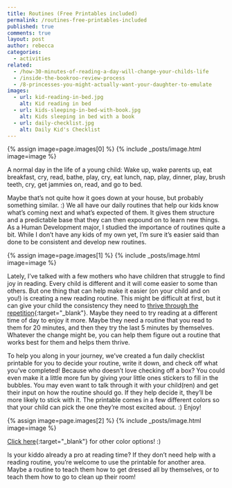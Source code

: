 ```yaml
---
title: Routines (Free Printables included)
permalink: /routines-free-printables-included
published: true
comments: true
layout: post
author: rebecca
categories: 
  - activities
related: 
  - /how-30-minutes-of-reading-a-day-will-change-your-childs-life
  - /inside-the-bookroo-review-process
  - /8-princesses-you-might-actually-want-your-daughter-to-emulate
images: 
  - url: kid-reading-in-bed.jpg
    alt: Kid reading in bed
  - url: kids-sleeping-in-bed-with-book.jpg
    alt: Kids sleeping in bed with a book
  - url: daily-checklist.jpg
    alt: Daily Kid's Checklist
---
```


{% assign image=page.images[0] %}
{% include _posts/image.html image=image %}

A normal day in the life of a young child: Wake up, wake parents up, eat breakfast, cry, read, bathe, play, cry, eat lunch, nap, play, dinner, play, brush teeth, cry, get jammies on, read, and go to bed.

Maybe that’s not quite how it goes down at your house, but probably something similar. :) We all have our daily routines that help our kids know what’s coming next and what’s expected of them. It gives them structure and a predictable base that they can then expound on to learn new things. As a Human Development major, I studied the importance of routines quite a bit. While I don’t have any kids of my own yet, I’m sure it’s easier said than done to be consistent and develop new routines.

{% assign image=page.images[1] %}
{% include _posts/image.html image=image %}

Lately, I’ve talked with a few mothers who have children that struggle to find joy in reading. Every child is different and it will come easier to some than others. But one thing that can help make it easier (on your child and on you!) is creating a new reading routine. This might be difficult at first, but it can give your child the consistency they need to [thrive through the repetition](https://childdevelopmentinfo.com/family-building/the-importance-of-a-regular-routine-to-your-child/#.WJOcDbYrKYU){:target="_blank"}. Maybe they need to try reading at a different time of day to enjoy it more. Maybe they need a routine that you read to them for 20 minutes, and then they try the last 5 minutes by themselves. Whatever the change might be, you can help them figure out a routine that works best for them and helps them thrive.

To help you along in your journey, we’ve created a fun daily checklist printable for you to decide your routine, write it down, and check off what you’ve completed! Because who doesn’t love checking off a box? You could even make it a little more fun by giving your little ones stickers to fill in the bubbles. You may even want to talk through it with your child(ren) and get their input on how the routine should go. If they help decide it, they’ll be more likely to stick with it. The printable comes in a few different colors so that your child can pick the one they’re most excited about. :) Enjoy!

{% assign image=page.images[2] %}
{% include _posts/image.html image=image %}

[Click here](https://drive.google.com/file/d/0B_cUyfhmVlKEN0pnZS03dm1SalU/view?usp=sharing){:target="_blank"} for other color options! :)

Is your kiddo already a pro at reading time? If they don’t need help with a reading routine, you’re welcome to use the printable for another area. Maybe a routine to teach them how to get dressed all by themselves, or to teach them how to go to clean up their room!